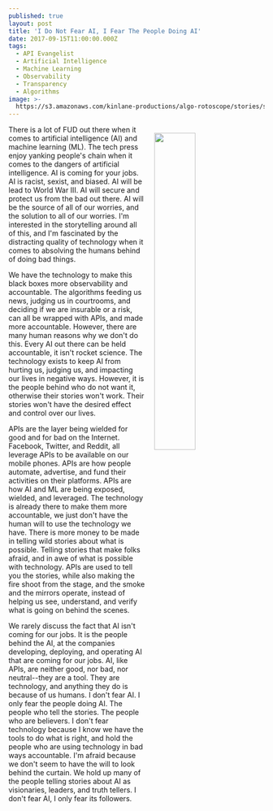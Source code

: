 ```yaml
---
published: true
layout: post
title: 'I Do Not Fear AI, I Fear The People Doing AI'
date: 2017-09-15T11:00:00.000Z
tags:
  - API Evangelist
  - Artificial Intelligence
  - Machine Learning
  - Observability
  - Transparency
  - Algorithms
image: >-
  https://s3.amazonaws.com/kinlane-productions/algo-rotoscope/stories/servers-blue-circuit.jpg
---
```

<p><img src="https://s3.amazonaws.com/kinlane-productions/algo-rotoscope/stories/servers-blue-circuit.jpg" align="right" width="40%" style="padding: 15px;" /></p>There is a lot of FUD out there when it comes to artificial intelligence (AI) and machine learning (ML). The tech press enjoy yanking people's chain when it comes to the dangers of artificial intelligence. AI is coming for your jobs. AI is racist, sexist, and biased. AI will be lead to World War III. AI will secure and protect us from the bad out there. AI will be the source of all of our worries, and the solution to all of our worries. I'm interested in the storytelling around all of this, and I'm fascinated by the distracting quality of technology when it comes to absolving the humans behind of doing bad things. 

We have the technology to make this black boxes more observability and accountable. The algorithms feeding us news, judging us in courtrooms, and deciding if we are insurable or a risk, can all be wrapped with APIs, and made more accountable. However, there are many human reasons why we don't do this. Every AI out there can be held accountable, it isn't rocket science. The technology exists to keep AI from hurting us, judging us, and impacting our lives in negative ways. However, it is the people behind who do not want it, otherwise their stories won't work. Their stories won't have the desired effect and control over our lives. 

APIs are the layer being wielded for good and for bad on the Internet. Facebook, Twitter, and Reddit, all leverage APIs to be available on our mobile phones. APIs are how people automate, advertise, and fund their activities on their platforms. APIs are how AI and ML are being exposed, wielded, and leveraged. The technology is already there to make them more accountable, we just don't have the human will to use the technology we have. There is more money to be made in telling wild stories about what is possible. Telling stories that make folks afraid, and in awe of what is possible with technology. APIs are used to tell you the stories, while also making the fire shoot from the stage, and the smoke and the mirrors operate, instead of helping us see, understand, and verify what is going on behind the scenes. 

We rarely discuss the fact that AI isn't coming for our jobs. It is the people behind the AI, at the companies developing, deploying, and operating AI that are coming for our jobs. AI, like APIs, are neither good, nor bad, nor neutral--they are a tool. They are technology, and anything they do is because of us humans. I don't fear AI. I only fear the people doing AI. The people who tell the stories. The people who are believers. I don't fear technology because I know we have the tools to do what is right, and hold the people who are using technology in bad ways accountable. I'm afraid because we don't seem to have the will to look behind the curtain. We hold up many of the people telling stories about AI as visionaries, leaders, and truth tellers. I don't fear AI, I only fear its followers.